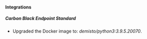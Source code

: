 #### Integrations
##### Carbon Black Endpoint Standard
- Upgraded the Docker image to: *demisto/python3:3.9.5.20070*.
